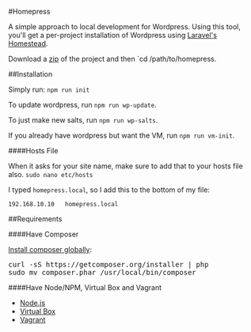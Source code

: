 
#Homepress

A simple approach to local development for Wordpress. Using this tool, you'll get a per-project installation of Wordpress using [Laravel's Homestead](http://laravel.com/docs/master/homestead).

Download a [zip](https://github.com/lasergoat/homepress/archive/master.zip) of the project and then `cd /path/to/homepress.


##Installation

Simply run: `npm run init`

To update wordpress, run `npm run wp-update`. 

To just make new salts, run `npm run wp-salts`.

If you already have wordpress but want the VM, run `npm run vm-init`.

####Hosts File

When it asks for your site name, make sure to add that to your hosts file also. `sudo nano etc/hosts`

I typed `homepress.local`, so I add this to the bottom of my file:

    192.168.10.10   homepress.local


##Requirements


####Have Composer

[Install composer globally](https://getcomposer.org/doc/00-intro.md#globally):

<pre>
curl -sS https://getcomposer.org/installer | php
sudo mv composer.phar /usr/local/bin/composer
</pre>


####Have Node/NPM, Virtual Box and Vagrant

* [Node.js](https://nodejs.org/en/)
* [Virtual Box](https://www.virtualbox.org/wiki/Downloads)
* [Vagrant](https://www.vagrantup.com/downloads.html)

